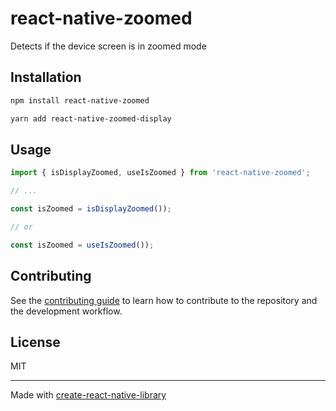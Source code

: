 # react-native-zoomed

Detects if the device screen is in zoomed mode

## Installation

```sh
npm install react-native-zoomed
```

```sh
yarn add react-native-zoomed-display 
```
## Usage

```js
import { isDisplayZoomed, useIsZoomed } from 'react-native-zoomed';

// ...

const isZoomed = isDisplayZoomed());

// or

const isZoomed = useIsZoomed());

```

## Contributing

See the [contributing guide](CONTRIBUTING.md) to learn how to contribute to the repository and the development workflow.

## License

MIT

---

Made with [create-react-native-library](https://github.com/callstack/react-native-builder-bob)
